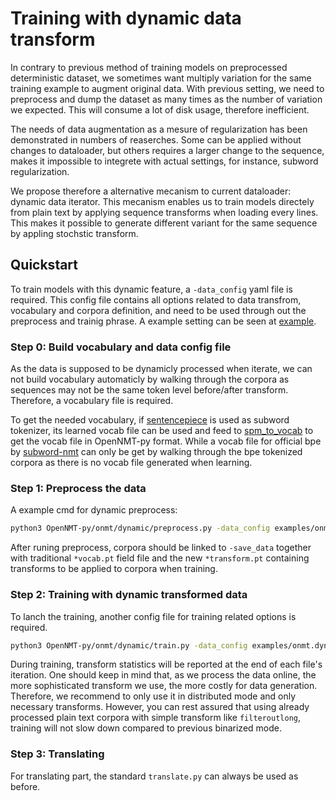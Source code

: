 # Training with dynamic data transform

In contrary to previous method of training models on preprocessed deterministic dataset, we sometimes want multiply variation for the same training example to augment original data. With previous setting, we need to preprocess and dump the dataset as many times as the number of variation we expected. This will consume a lot of disk usage, therefore inefficient.

The needs of data augmentation as a mesure of regularization has been demonstrated in numbers of reaserches. Some can be applied without changes to dataloader, but others requires a larger change to the sequence, makes it impossible to integrete with actual settings, for instance, subword regularization.

We propose therefore a alternative mecanism to current dataloader: dynamic data iterator. This mecanism enables us to train models directely from plain text by applying sequence transforms when loading every lines. This makes it possible to generate different variant for the same sequence by appling stochstic transform.

## Quickstart

To train models with this dynamic feature, a `-data_config` yaml file is required. This config file contains all options related to data transfrom, vocabulary and corpora definition, and need to be used through out the preprocess and trainig phrase. A example setting can be seen at [example](https://github.com/OpenNMT/OpenNMT-py/blob/master/examples/onmt.dynamic.data_config.yaml).

### Step 0: Build vocabulary and data config file

As the data is supposed to be dynamicly processed when iterate, we can not build vocabulary automaticly by walking through the corpora as sequences may not be the same token level before/after transform. Therefore, a vocabulary file is required.

To get the needed vocabulary, if [sentencepiece](https://github.com/google/sentencepiece) is used as subword tokenizer, its learned vocab file can be used and feed to [spm_to_vocab](https://github.com/OpenNMT/OpenNMT-py/blob/master/tools/spm_to_vocab.py) to get the vocab file in OpenNMT-py format. While a vocab file for official bpe by [subword-nmt](https://github.com/rsennrich/subword-nmt) can only be get by walking through the bpe tokenized corpora as there is no vocab file generated when learning.

### Step 1: Preprocess the data

A example cmd for dynamic preprocess:

```bash
python3 OpenNMT-py/onmt/dynamic/preprocess.py -data_config examples/onmt.dynamic.data_config.yaml
```

After runing preprocess, corpora should be linked to `-save_data` together with traditional `*vocab.pt` field file and the new `*transform.pt` containing transforms to be applied to corpora when training.

### Step 2: Training with dynamic transformed data

To lanch the training, another config file for training related options is required.

```bash
python3 OpenNMT-py/onmt/dynamic/train.py -data_config examples/onmt.dynamic.data_config.yaml -config examples/onmt.train.deep8fp16.yaml
```

During training, transform statistics will be reported at the end of each file's iteration. One should keep in mind that, as we process the data online, the more sophisticated transform we use, the more costly for data generation. Therefore, we recommend to only use it in distributed mode and only necessary transforms. However, you can rest assured that using already processed plain text corpora with simple transform like `filteroutlong`, training will not slow down compared to previous binarized mode.

### Step 3: Translating

For translating part, the standard `translate.py` can always be used as before.
